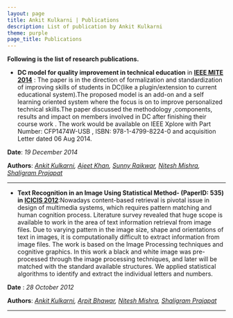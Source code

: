 ```yaml
---
layout: page
title: Ankit Kulkarni | Publications
description: List of publication by Ankit Kulkarni
theme: purple
page_title: Publications
---
```



**Following is the list of research publications.**

* **DC model for quality improvement in technical education** in **[IEEE MITE 2014](http://ieeemite2014.com/)** : The paper is in the direction of formalization and standardization of improving skills of students in DC(like a plugin/extension to current educational system).The proposed model is an add-on and a self learning oriented system where the focus is on to improve personalized technical skills.The paper discussed the methodology ,components, results and impact on members involved in DC after finishing their course work . The work would be available on IEEE Xplore with Part Number: CFP1474W-USB , ISBN: 978-1-4799-8224-0 and acquisition Letter dated 06 Aug 2014.

**Date**: *19 December 2014*

**Authors**: *[Ankit Kulkarni]({{site.url}}), [Ajeet Khan](http://in.linkedin.com/pub/ajeet-khan/32/724/20b), [Sunny Raikwar](http://in.linkedin.com/pub/sunny-raikwar/43/9aa/249), [Nitesh Mishra](http://in.linkedin.com/pub/nitesh-mishra/56/573/120/), [Shaligram Prajapat](https://sites.google.com/site/shaligramiipsdavvindore/)*

<hr>


* **Text Recognition in an Image Using Statistical Method- (PaperID: 535) in [ICICIS 2012](http://www.icicis2012.org/)**:Nowadays content-based retrieval is pivotal issue in design of multimedia systems, which requires pattern matching and human cognition process. Literature survey revealed that huge scope is available to work in the area of text information retrieval from image files. Due to varying pattern in the image size, shape and orientations of text in images, it is computationally difficult to extract information from image files. The work is based on the Image Processing techniques and cognitive graphics. In this work a black and white image was pre-processed through the image processing techniques, and later will be matched with the standard available structures. We applied statistical algorithms to identify and extract the individual letters and numbers.

**Date** : *28 October 2012*

**Authors**: *[Ankit Kulkarni]({{site.url}}), [Arpit Bhawar](http://goo.gl/FT0Tm9), [Nitesh Mishra](http://in.linkedin.com/pub/nitesh-mishra/56/573/120/), [Shaligram Prajapat](https://sites.google.com/site/shaligramiipsdavvindore/)* 


<hr>